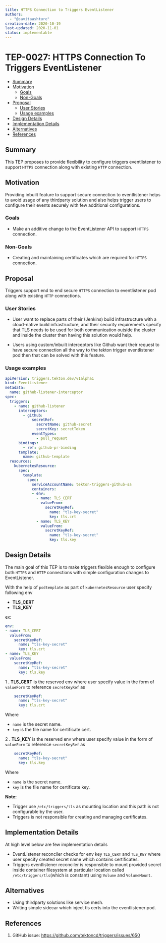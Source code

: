 ```yaml
---
title: HTTPS Connection to Triggers EventListener
authors:
  - "@savitaashture"
creation-date: 2020-10-19
last-updated: 2020-11-01
status: implementable
---
```


# TEP-0027: HTTPS Connection To Triggers EventListener

<!-- toc -->
- [Summary](#summary)
- [Motivation](#motivation)
  - [Goals](#goals)
  - [Non-Goals](#non-goals)
- [Proposal](#proposal)
  - [User Stories](#user-stories)
  - [Usage examples](#usage-examples)
- [Design Details](#design-details)
- [Implementation Details](#implementation-details)
- [Alternatives](#alternatives)
- [References](#references)
<!-- /toc -->

## Summary

This TEP proposes to provide flexibility to configure triggers eventlistener to support 
`HTTPS` connection along with existing `HTTP` connection.

## Motivation

Providing inbuilt feature to support secure connection to eventlistener helps to avoid usage of any thirdparty solution
and also helps trigger users to configure their events securely with few additional configurations. 

### Goals

* Make an additive change to the EventListener API to support `HTTPS` connection.

### Non-Goals

* Creating and maintaining certificates which are required for `HTTPS` connection.

## Proposal

Triggers support end to end secure `HTTPS` connection to eventlistener pod along with existing `HTTP` connections.

### User Stories

* User want to replace parts of their (Jenkins) build infrastructure with a cloud-native build infrastructure,
and their security requirements specify that TLS needs to be used for both communication outside the cluster and 
inside the cluster then having this solution would help. 

* Users using custom/inbuilt interceptors like Github want their request to have secure connection all the way to the tekton trigger eventlistener pod then that can be solved with this feature.

### Usage examples

```yaml
apiVersion: triggers.tekton.dev/v1alpha1
kind: EventListener
metadata:
  name: github-listener-interceptor
spec:
  triggers:
    - name: github-listener
      interceptors:
        - github:
            secretRef:
              secretName: github-secret
              secretKey: secretToken
            eventTypes:
              - pull_request
      bindings:
        - ref: github-pr-binding
      template:
        name: github-template
  resources:
    kubernetesResource:
      spec:
        template:
          spec:
            serviceAccountName: tekton-triggers-github-sa
            containers:
            - env:
              - name: TLS_CERT
                valueFrom:
                  secretKeyRef:
                    name: "tls-key-secret"
                    key: tls.crt
              - name: TLS_KEY
                valueFrom:
                  secretKeyRef:
                    name: "tls-key-secret"
                    key: tls.key
```

## Design Details

The main goal of this TEP is to make triggers flexible enough to configure both `HTTPS` and `HTTP` connections with simple configuration changes to EventListener.

With the help of `podtemplate` as part of `kubernetesResource` user specify following env
* **TLS_CERT**
* **TLS_KEY**

ex:
```yaml
env:
- name: TLS_CERT
  valueFrom:
    secretKeyRef:
      name: "tls-key-secret"
      key: tls.crt
- name: TLS_KEY
  valueFrom:
    secretKeyRef:
      name: "tls-key-secret"
      key: tls.key
```

1 . **TLS_CERT** is the reserved env where user specify value in the form of `valueForm` to reference `secretKeyRef` as
```yaml
    secretKeyRef:
      name: "tls-key-secret"
      key: tls.crt
```
Where
* `name` is the secret name.
* `key` is the file name for certificate cert.

2 . **TLS_KEY** is the reserved env where user specify value in the form of `valueForm` to reference `secretKeyRef` as
```yaml
    secretKeyRef:
      name: "tls-key-secret"
      key: tls.key
```
Where
* `name` is the secret name.
* `key` is the file name for certificate key.

**Note:** 
* Trigger use `/etc/triggers/tls` as mounting location and this path is not configurable by the user.
* Triggers is not responsible for creating and managing certificates.

## Implementation Details
At high level below are few implementation details
* EventListener reconciler checks for env key `TLS_CERT` and `TLS_KEY` where user specify created secret name which contains certificates.
* Triggers eventlistener reconciler is responsible to mount provided secret inside container filesystem at particular location called `/etc/triggers/tls`(which is constant) using `Volume` and `VolumeMount`.

## Alternatives
* Using thirdparty solutions like service mesh.
* Writing simple sidecar which inject tls certs into the eventlistener pod. 

## References 
1. GitHub issue: https://github.com/tektoncd/triggers/issues/650
